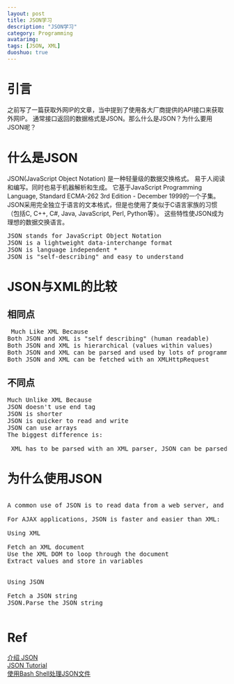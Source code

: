 ```yaml
---
layout: post
title: JSON学习
description: "JSON学习"
category: Programming
avatarimg:
tags: [JSON, XML]
duoshuo: true
---
```


# 引言
之前写了一篇获取外网IP的文章，当中提到了使用各大厂商提供的API接口来获取外网IP。
通常接口返回的数据格式是JSON。那么什么是JSON？为什么要用JSON呢？

# 什么是JSON
> 
JSON(JavaScript Object Notation) 是一种轻量级的数据交换格式。 易于人阅读和编写。同时也易于机器解析和生成。 它基于JavaScript Programming Language, Standard ECMA-262 3rd Edition - December 1999的一个子集。 JSON采用完全独立于语言的文本格式，但是也使用了类似于C语言家族的习惯（包括C, C++, C#, Java, JavaScript, Perl, Python等）。 这些特性使JSON成为理想的数据交换语言。

<pre>
JSON stands for JavaScript Object Notation
JSON is a lightweight data-interchange format
JSON is language independent *
JSON is "self-describing" and easy to understand
</pre>

# JSON与XML的比较
## 相同点
<pre>
 Much Like XML Because
Both JSON and XML is "self describing" (human readable)
Both JSON and XML is hierarchical (values within values)
Both JSON and XML can be parsed and used by lots of programming languages
Both JSON and XML can be fetched with an XMLHttpRequest
</pre>

## 不同点
<pre>
Much Unlike XML Because
JSON doesn't use end tag
JSON is shorter
JSON is quicker to read and write
JSON can use arrays
The biggest difference is:

 XML has to be parsed with an XML parser, JSON can be parsed by a standard JavaScript function.
</pre>

# 为什么使用JSON
<pre>

A common use of JSON is to read data from a web server, and display the data in a web page.

For AJAX applications, JSON is faster and easier than XML:

Using XML

Fetch an XML document
Use the XML DOM to loop through the document
Extract values and store in variables


Using JSON

Fetch a JSON string
JSON.Parse the JSON string

</pre>

# Ref
[介绍 JSON](http://www.json.org/json-zh.html)  
[JSON Tutorial](http://www.w3schools.com/json/)  
[使用Bash Shell处理JSON文件](https://wsgzao.github.io/post/bash-json/)  


